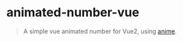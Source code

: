 # animated-number-vue
>A simple vue animated number for Vue2, using [anime](https://github.com/juliangarnier/anime). 
